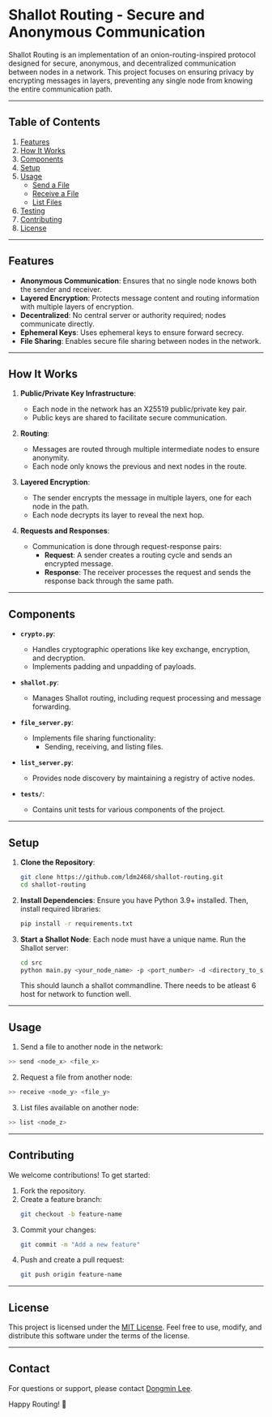 # **Shallot Routing - Secure and Anonymous Communication**

Shallot Routing is an implementation of an onion-routing-inspired protocol designed for secure, anonymous, and decentralized communication between nodes in a network. This project focuses on ensuring privacy by encrypting messages in layers, preventing any single node from knowing the entire communication path.

---

## **Table of Contents**
1. [Features](#features)
2. [How It Works](#how-it-works)
3. [Components](#components)
4. [Setup](#setup)
5. [Usage](#usage)
    - [Send a File](#send-a-file)
    - [Receive a File](#receive-a-file)
    - [List Files](#list-files)
6. [Testing](#testing)
7. [Contributing](#contributing)
8. [License](#license)

---

## **Features**
- **Anonymous Communication**: Ensures that no single node knows both the sender and receiver.
- **Layered Encryption**: Protects message content and routing information with multiple layers of encryption.
- **Decentralized**: No central server or authority required; nodes communicate directly.
- **Ephemeral Keys**: Uses ephemeral keys to ensure forward secrecy.
- **File Sharing**: Enables secure file sharing between nodes in the network.

---

## **How It Works**

1. **Public/Private Key Infrastructure**:
    - Each node in the network has an X25519 public/private key pair.
    - Public keys are shared to facilitate secure communication.

2. **Routing**:
    - Messages are routed through multiple intermediate nodes to ensure anonymity.
    - Each node only knows the previous and next nodes in the route.

3. **Layered Encryption**:
    - The sender encrypts the message in multiple layers, one for each node in the path.
    - Each node decrypts its layer to reveal the next hop.

4. **Requests and Responses**:
    - Communication is done through request-response pairs:
        - **Request**: A sender creates a routing cycle and sends an encrypted message.
        - **Response**: The receiver processes the request and sends the response back through the same path.

---

## **Components**

- **`crypto.py`**:
    - Handles cryptographic operations like key exchange, encryption, and decryption.
    - Implements padding and unpadding of payloads.

- **`shallot.py`**:
    - Manages Shallot routing, including request processing and message forwarding.

- **`file_server.py`**:
    - Implements file sharing functionality:
        - Sending, receiving, and listing files.

- **`list_server.py`**:
    - Provides node discovery by maintaining a registry of active nodes.

- **`tests/`**:
    - Contains unit tests for various components of the project.

---

## **Setup**

1. **Clone the Repository**:
    ```bash
    git clone https://github.com/ldm2468/shallot-routing.git
    cd shallot-routing
    ```

2. **Install Dependencies**:
    Ensure you have Python 3.9+ installed. Then, install required libraries:
    ```bash
    pip install -r requirements.txt
    ```

4. **Start a Shallot Node**:
    Each node must have a unique name. Run the Shallot server:
    ```bash
    cd src
    python main.py <your_node_name> -p <port_number> -d <directory_to_send_and_receive>
    ```
    This should launch a shallot commandline. There needs to be atleast 6 host for network to function well.
---

## **Usage**

1.  Send a file to another node in the network:
```bash
>> send <node_x> <file_x>
```

2. Request a file from another node:
```bash
>> receive <node_y> <file_y>
```

3. List files available on another node:
```bash
>> list <node_z>
```

---

## **Contributing**

We welcome contributions! To get started:
1. Fork the repository.
2. Create a feature branch:
   ```bash
   git checkout -b feature-name
   ```
3. Commit your changes:
   ```bash
   git commit -m "Add a new feature"
   ```
4. Push and create a pull request:
   ```bash
   git push origin feature-name
   ```

---

## **License**

This project is licensed under the [MIT License](LICENSE). Feel free to use, modify, and distribute this software under the terms of the license.

---

## **Contact**

For questions or support, please contact [Dongmin Lee](lee4818@purdue.edu).

Happy Routing! 🧅
